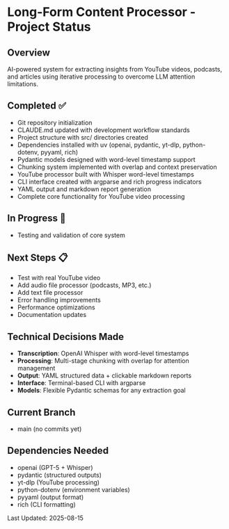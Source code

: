 # Long-Form Content Processor - Project Status

## Overview
AI-powered system for extracting insights from YouTube videos, podcasts, and articles using iterative processing to overcome LLM attention limitations.

## Completed ✅
- Git repository initialization 
- CLAUDE.md updated with development workflow standards
- Project structure with src/ directories created
- Dependencies installed with uv (openai, pydantic, yt-dlp, python-dotenv, pyyaml, rich)
- Pydantic models designed with word-level timestamp support
- Chunking system implemented with overlap and context preservation
- YouTube processor built with Whisper word-level timestamps
- CLI interface created with argparse and rich progress indicators
- YAML output and markdown report generation
- Complete core functionality for YouTube video processing

## In Progress 🔄
- Testing and validation of core system

## Next Steps 📋
- Test with real YouTube video
- Add audio file processor (podcasts, MP3, etc.)
- Add text file processor 
- Error handling improvements
- Performance optimizations
- Documentation updates

## Technical Decisions Made
- **Transcription**: OpenAI Whisper with word-level timestamps
- **Processing**: Multi-stage chunking with overlap for attention management
- **Output**: YAML structured data + clickable markdown reports
- **Interface**: Terminal-based CLI with argparse
- **Models**: Flexible Pydantic schemas for any extraction goal

## Current Branch
- main (no commits yet)

## Dependencies Needed
- openai (GPT-5 + Whisper)
- pydantic (structured outputs)
- yt-dlp (YouTube processing)
- python-dotenv (environment variables)
- pyyaml (output format)
- rich (CLI formatting)

Last Updated: 2025-08-15